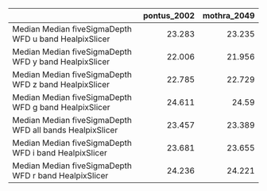|                                                          |   pontus_2002 |   mothra_2049 |
|:---------------------------------------------------------|--------------:|--------------:|
| Median Median fiveSigmaDepth WFD u band HealpixSlicer    |        23.283 |        23.235 |
| Median Median fiveSigmaDepth WFD y band HealpixSlicer    |        22.006 |        21.956 |
| Median Median fiveSigmaDepth WFD z band HealpixSlicer    |        22.785 |        22.729 |
| Median Median fiveSigmaDepth WFD g band HealpixSlicer    |        24.611 |        24.59  |
| Median Median fiveSigmaDepth WFD all bands HealpixSlicer |        23.457 |        23.389 |
| Median Median fiveSigmaDepth WFD i band HealpixSlicer    |        23.681 |        23.655 |
| Median Median fiveSigmaDepth WFD r band HealpixSlicer    |        24.236 |        24.221 |
